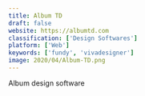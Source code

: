 ```yaml
---
title: Album TD
draft: false 
website: https://albumtd.com
classification: ['Design Softwares']
platform: ['Web']
keywords: ['fundy', 'vivadesigner']
image: 2020/04/Album-TD.png
---
```

Album design software